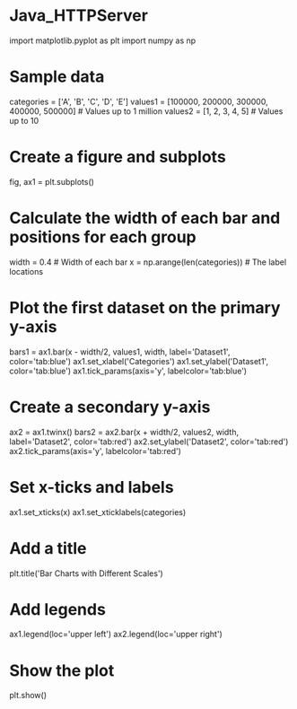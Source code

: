 # Java_HTTPServer
import matplotlib.pyplot as plt
import numpy as np

# Sample data
categories = ['A', 'B', 'C', 'D', 'E']
values1 = [100000, 200000, 300000, 400000, 500000]  # Values up to 1 million
values2 = [1, 2, 3, 4, 5]  # Values up to 10

# Create a figure and subplots
fig, ax1 = plt.subplots()

# Calculate the width of each bar and positions for each group
width = 0.4  # Width of each bar
x = np.arange(len(categories))  # The label locations

# Plot the first dataset on the primary y-axis
bars1 = ax1.bar(x - width/2, values1, width, label='Dataset1', color='tab:blue')
ax1.set_xlabel('Categories')
ax1.set_ylabel('Dataset1', color='tab:blue')
ax1.tick_params(axis='y', labelcolor='tab:blue')

# Create a secondary y-axis
ax2 = ax1.twinx()
bars2 = ax2.bar(x + width/2, values2, width, label='Dataset2', color='tab:red')
ax2.set_ylabel('Dataset2', color='tab:red')
ax2.tick_params(axis='y', labelcolor='tab:red')

# Set x-ticks and labels
ax1.set_xticks(x)
ax1.set_xticklabels(categories)

# Add a title
plt.title('Bar Charts with Different Scales')

# Add legends
ax1.legend(loc='upper left')
ax2.legend(loc='upper right')

# Show the plot
plt.show()
